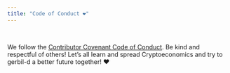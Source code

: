 ```yaml
---
title: "Code of Conduct ❤️"
---
```


<br />

We follow the [Contributor Covenant Code of Conduct](https://www.contributor-covenant.org/version/1/4/code-of-conduct). Be kind and respectful of others! Let’s all learn and spread Cryptoeconomics and try to gerbil-d a better future together! :heart:

<br />
